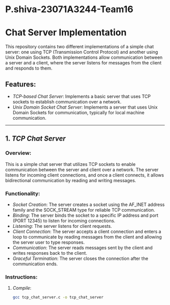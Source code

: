 # P.shiva-23071A3244-Team16
# Chat Server Implementation

This repository contains two different implementations of a simple chat server: one using TCP (Transmission Control Protocol) and another using Unix Domain Sockets. Both implementations allow communication between a server and a client, where the server listens for messages from the client and responds to them.

## Features:
- *TCP-based Chat Server*: Implements a basic server that uses TCP sockets to establish communication over a network.
- *Unix Domain Socket Chat Server*: Implements a server that uses Unix Domain Sockets for communication, typically for local machine communication.

---

## 1. *TCP Chat Server*

### Overview:
This is a simple chat server that utilizes TCP sockets to enable communication between the server and client over a network. The server listens for incoming client connections, and once a client connects, it allows bidirectional communication by reading and writing messages.

### Functionality:
- *Socket Creation*: The server creates a socket using the AF_INET address family and the SOCK_STREAM type for reliable TCP communication.
- *Binding*: The server binds the socket to a specific IP address and port (PORT 12345) to listen for incoming connections.
- *Listening*: The server listens for client requests.
- *Client Connection*: The server accepts a client connection and enters a loop to communicate by reading messages from the client and allowing the server user to type responses.
- *Communication*: The server reads messages sent by the client and writes responses back to the client.
- *Graceful Termination*: The server closes the connection after the communication ends.

### Instructions:
1. *Compile*:  
   ```bash
   gcc tcp_chat_server.c -o tcp_chat_server
